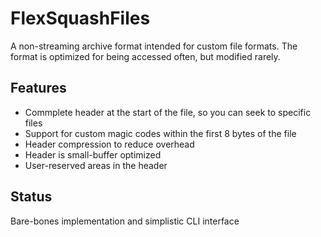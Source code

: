 FlexSquashFiles
===============

A non-streaming archive format intended for custom file formats. The format is optimized for being accessed often, but modified rarely.

Features
--------
- Commplete header at the start of the file, so you can seek to specific files
- Support for custom magic codes within the first 8 bytes of the file
- Header compression to reduce overhead
- Header is small-buffer optimized
- User-reserved areas in the header

Status
------
Bare-bones implementation and simplistic CLI interface